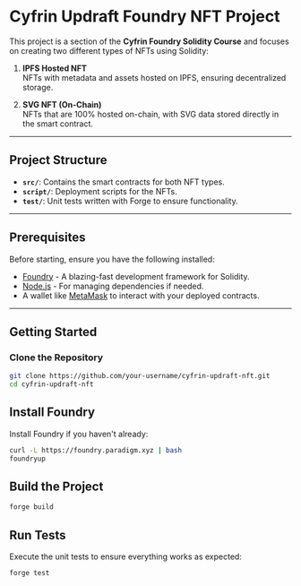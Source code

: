 # Cyfrin Updraft Foundry NFT Project

This project is a section of the **Cyfrin Foundry Solidity Course** and focuses on creating two different types of NFTs using Solidity:

1. **IPFS Hosted NFT**  
   NFTs with metadata and assets hosted on IPFS, ensuring decentralized storage.

2. **SVG NFT (On-Chain)**  
   NFTs that are 100% hosted on-chain, with SVG data stored directly in the smart contract.

---

## Project Structure

- **`src/`**: Contains the smart contracts for both NFT types.
- **`script/`**: Deployment scripts for the NFTs.
- **`test/`**: Unit tests written with Forge to ensure functionality.

---

## Prerequisites

Before starting, ensure you have the following installed:

- [Foundry](https://getfoundry.sh/) - A blazing-fast development framework for Solidity.
- [Node.js](https://nodejs.org/) - For managing dependencies if needed.
- A wallet like [MetaMask](https://metamask.io/) to interact with your deployed contracts.

---

## Getting Started

### Clone the Repository

```bash
git clone https://github.com/your-username/cyfrin-updraft-nft.git
cd cyfrin-updraft-nft
```

## Install Foundry
Install Foundry if you haven't already:
```bash
curl -L https://foundry.paradigm.xyz | bash
foundryup
```

## Build the Project
```bash
forge build
```

## Run Tests
Execute the unit tests to ensure everything works as expected:
```bash
forge test
```